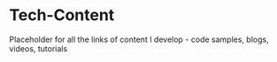 # Tech-Content
Placeholder for all the links of content I develop - code samples, blogs, videos, tutorials
